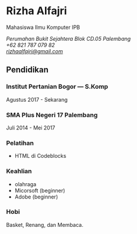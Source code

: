 # Rizha Alfajri
Mahasiswa Ilmu Komputer IPB

*Perumahan Bukit Sejahtera Blok CD.05 Palembang*\
*+62 821 787 079 82*\
*rizhaalfajri@gmail.com*

## Pendidikan

### Institut Pertanian Bogor — S.Komp

Agustus 2017 - Sekarang

### SMA Plus Negeri 17 Palembang

Juli 2014 - Mei 2017

### Pelatihan 

* HTML di Codeblocks

### Keahlian

* olahraga
* Micorsoft (beginner)
* Adobe (beginner)

### Hobi

Basket, Renang, dan Membaca.
